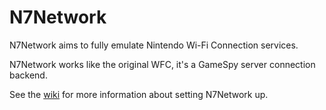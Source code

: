 # N7Network
N7Network aims to fully emulate Nintendo Wi-Fi Connection services.

N7Network works like the original WFC, it's a GameSpy server connection backend.

See the [wiki](https://github.com/GameProgressive/N7Network/wiki) for more information about setting N7Network up.
